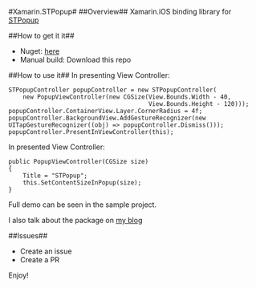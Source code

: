 #Xamarin.STPopup#
##Overview##
Xamarin.iOS binding library for [STPopup](https://github.com/kevin0571/STPopup)

##How to get it it##
+ Nuget: [here](https://www.nuget.org/packages/Xamarin.STPopup)
+ Manual build: Download this repo

##How to use it##
In presenting View Controller:
```
STPopupController popupController = new STPopupController(
    new PopupViewController(new CGSize(View.Bounds.Width - 40, 
                                       View.Bounds.Height - 120)));
popupController.ContainerView.Layer.CornerRadius = 4f;
popupController.BackgroundView.AddGestureRecognizer(new UITapGestureRecognizer((obj) => popupController.Dismiss()));
popupController.PresentInViewController(this);
```
In presented View Controller:
```
public PopupViewController(CGSize size)
{
    Title = "STPopup";
    this.SetContentSizeInPopup(size);
}
```
Full demo can be seen in the sample project.

I also talk about the package on [my blog](http://www.ethandennis.me/2016/11/30/Introducing-Xamarin-STPopup/)

##Issues##
+ Create an issue
+ Create a PR

Enjoy!
